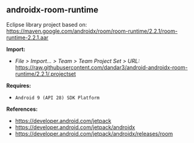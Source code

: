 ## androidx-room-runtime

Eclipse library project based on:<br/>
https://maven.google.com/androidx/room/room-runtime/2.2.1/room-runtime-2.2.1.aar

**Import:**
- _File > Import... > Team > Team Project Set > URL:_<br/>
  https://raw.githubusercontent.com/dandar3/android-androidx-room-runtime/2.2.1/.projectset

**Requires:**
- `Android 9 (API 28) SDK Platform`

**References:**
- https://developer.android.com/jetpack
- https://developer.android.com/jetpack/androidx
- https://developer.android.com/jetpack/androidx/releases/room